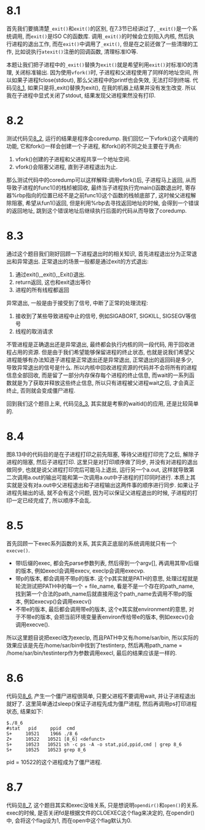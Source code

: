 # 8.1
首先我们要搞清楚`_exit()`和`exit()`的区别, 在7.3节已经讲过了, `_exit()`是一个系统调用, 而`exit()`是ISO C的函数库. 调用`_exit()`的时候会立刻陷入内核, 然后执行进程的退出工作, 而在`exit()`中调用了`_exit()`, 但是在之前还做了一些清理的工作, 比如说执行`atexit()`注册的回调函数, 清理标准IO等.

本题让我们把子进程中的`_exit()`替换为`exit()`就是希望利用`exit()`对标准IO的清理, 关闭标准输出. 因为使用`vfork()`时, 子进程和父进程使用了同样的地址空间, 所以如果子进程fclose(stdout), 那么父进程中的printf也会失效, 无法打印到终端.
代码见[8_1](./8_1.c), 如果只是将_exit()替换为exit(), 在我的机器上结果并没有发生改变. 所以我在子进程中显式关闭了stdout, 结果发现父进程果然没有打印.

# 8.2
测试代码见[8_2](./8_2.c), 运行的结果是程序会coredump. 我们回忆一下vfork()这个调用的功能, 它和fork()一样会创建一个子进程, 和fork()的不同之处主要在于两点:
1. vfork()创建的子进程和父进程共享一个地址空间.
2. vfork()会阻塞父进程, 直到子进程退出为止.

那么测试代码中的coredump可以这样解释:调用vfork()后, 子进程马上返回, 从而导致子进程的func1()的栈桢被回收, 最终当子进程执行完main()函数退出时, 寄存器%rbp指向的位置已经不是之前func1()这个函数的栈帧底部了, 这时候父进程解除阻塞, 希望从fun1()返回, 但是利用%rbp去寻找返回地址的时候, 会得到一个错误的返回地址, 跳到这个错误地址后继续执行后面的代码从而导致了coredump.

# 8.3
通过这个题目我们刚好回顾一下进程退出时的相关知识, 首先进程退出分为正常退出和异常退出. 
正常退出的场景一般都是通过exit的方式退出:
1. 通过exit(),_exit(),_Exit()退出.
2. return返回, 这也和exit退出等价
3. 进程的所有线程都返回

异常退出, 一般是由于接受到了信号, 中断了正常的处理流程:
1. 接收到了某些导致进程中止的信号, 例如SIGABORT, SIGKILL, SIGSEGV等信号
2. 线程的取消请求

不管进程是正确退出还是异常退出, 最终都会执行内核的同一段代码, 用于回收进程占用的资源. 但是由于我们希望能够保留进程的终止状态, 也就是说我们希望父进程能够有办法知道子进程是正常退出还是异常退出, 正常退出的返回码是多少, 导致异常退出的信号是什么. 所以内核中回收进程资源的代码并不会将所有的进程信息全部回收, 而是留了一部分内存保存每个进程的终止信息, 而wait的一系列函数就是为了获取并释放这些终止信息, 所以只有进程被父进程wait之后, 才会真正终止, 否则就会变成僵尸进程. 

回到我们这个题目上来, 代码见[8_3](./8_3.c), 其实就是考察的waitid()的应用, 还是比较简单的.

# 8.4
图8.13中的代码目的是在子进程打印之前先阻塞, 等待父进程打印完了之后, 解除子进程的阻塞, 然后子进程打印. 这里只是对打印顺序做了同步, 并没有对进程的退出做同步, 也就是说父进程打印完后可能马上退出, 运行另一个a.out, 这样就导致第二次调用a.out的输出可能和第一次调用a.out中子进程的打印同时进行.
本质上其实就是没有对a.out中父进程退出和子进程输出这两件事的顺序进行同步. 
如果让子进程先输出的话, 就不会有这个问题, 因为可以保证父进程退出的时候, 子进程的打印一定已经完成了, 所以顺序不会乱.

# 8.5 
首先回顾一下exec系列函数的关系, 其实真正底层的系统调用就只有一个`execve()`.
+ 带l后缀的exec, 都会先parse参数列表, 然后得到一个argv[], 再调用其带v后缀的版本, 例如execl会调用execv, execlp会调用execvp. 
+ 带p的版本, 都会调用不带p的版本. 这个p其实就是PATH的意思, 处理过程就是轮流测试把PATH中的每一个 + file_name, 看是不是一个存在的path_name, 找到第一个合法的path_name后就直接用这个path_name去调用不带p的版本, 例如execvp()会调用execv()
+ 不带e的版本, 最后都会调用带e的版本, 这个e其实就environment的意思, 对于不带e的版本, 会把当前环境变量表environ传给带e的版本, 例如execv()会调用execve().

所以这里题目说把execl改为execlp, 而且PATH中又有/home/sar/bin, 所以实际的效果应该是先在/home/sar/bin中找到了testinterp, 然后再用path_name = /home/sar/bin/testinterp作为参数调用execl, 最后的结果应该是一样的. 

# 8.6
代码见[8_6](./8_6.c), 产生一个僵尸进程很简单, 只要父进程不要调用wait, 并让子进程退出就好了. 这里简单通过sleep()保证子进程先成为僵尸进程, 然后再调用ps打印进程状态, 结果如下:
```shell
$./8_6 
#stat   pid     ppid  cmd
S+     10521    1966 ./8_6
Z+     10522   10521 [8_6] <defunct>
S+     10523   10521 sh -c ps -A -o stat,pid,ppid,cmd | grep 8_6
S+     10525   10523 grep 8_6
```
pid = 10522的这个进程成为了僵尸进程.

# 8.7
代码见[8_7](./8_7.c), 这个题目其实和exec没啥关系, 只是想说明`opendir()`和`open()`的关系. exec的时候, 是否关闭fd是根据文件的CLOEXEC这个flag来决定的, 在opendir()中, 会将这个flag设为1, 而在open中这个flag默认为0.